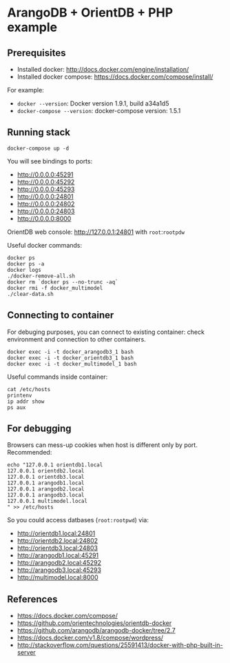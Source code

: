 ArangoDB + OrientDB + PHP example
=================================

Prerequisites
-------------

* Installed docker: http://docs.docker.com/engine/installation/
* Installed docker compose: https://docs.docker.com/compose/install/

For example:

* `docker --version`: Docker version 1.9.1, build a34a1d5
* `docker-compose --version`: docker-compose version: 1.5.1

Running stack
-------------

```
docker-compose up -d
```

You will see bindings to ports:

* http://0.0.0.0:45291
* http://0.0.0.0:45292
* http://0.0.0.0:45293
* http://0.0.0.0:24801
* http://0.0.0.0:24802
* http://0.0.0.0:24803
* http://0.0.0.0:8000

OrientDB web console: http://127.0.0.1:24801 with `root`:`rootpdw`

Useful docker commands:

```
docker ps
docker ps -a
docker logs
./docker-remove-all.sh
docker rm `docker ps --no-trunc -aq`
docker rmi -f docker_multimodel
./clear-data.sh
```

Connecting to container
-----------------------

For debuging purposes, you can connect to existing container:
check environment and connection to other containers.

```
docker exec -i -t docker_arangodb3_1 bash
docker exec -i -t docker_orientdb3_1 bash
docker exec -i -t docker_multimodel_1 bash
```

Useful commands inside container:

```
cat /etc/hosts
printenv
ip addr show
ps aux
```

For debugging
-------------

Browsers can mess-up cookies when host is different only by port.
Recommended:
```
echo "127.0.0.1 orientdb1.local
127.0.0.1 orientdb2.local
127.0.0.1 orientdb3.local
127.0.0.1 arangodb1.local
127.0.0.1 arangodb2.local
127.0.0.1 arangodb3.local
127.0.0.1 multimodel.local
" >> /etc/hosts
```

So you could access datbases (`root:rootpwd`) via:

* http://orientdb1.local:24801
* http://orientdb2.local:24802
* http://orientdb3.local:24803
* http://arangodb1.local:45291
* http://arangodb2.local:45292
* http://arangodb3.local:45293
* http://multimodel.local:8000

References
----------

* https://docs.docker.com/compose/
* https://github.com/orientechnologies/orientdb-docker
* https://github.com/arangodb/arangodb-docker/tree/2.7
* https://docs.docker.com/v1.8/compose/wordpress/
* http://stackoverflow.com/questions/25591413/docker-with-php-built-in-server
